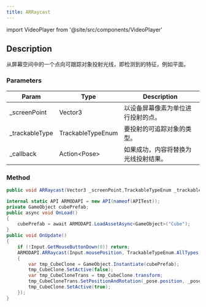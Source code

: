 ```yaml
---
title: ARRaycast
---
```


import VideoPlayer from '@site/src/components/VideoPlayer'

<VideoPlayer src="/static/videos/ARRaycast.mp4" className="custom-video-showcase" />

## Description

从屏幕空间中的一个点向可跟踪对象投射光线，即检测到的特征，例如平面。

### Parameters

| Param           | Type               | Description                          |
| --------------- | ------------------ | ------------------------------------ |
| \_screenPoint   | Vector3            | 以设备屏幕像素为单位进行投射的点。   |
| \_trackableType | TrackableTypeEnum  | 要投射的可追踪对象的类型。           |
| \_callback      | Action&lt;Pose&gt; | 如果成功，内容将替换为光线投射结果。 |

### Method

```cs
public void ARRaycast(Vector3 _screenPoint,TrackableTypeEnum _trackableType,Action<Pose\>_callback)
```

```cs
internal static API ARMODAPI = new API(nameof(APITest));
private GameObject cubePrefab;
public async void OnLoad()
{
    cubePrefab = await ARMODAPI.LoadAssetAsync<GameObject>("Cube");
}
public void OnUpdate()
{
    if (!Input.GetMouseButtonDown(0)) return;
    ARMODAPI.ARRaycast(Input.mousePosition, TrackableTypeEnum.AllTypes, _pose =>
    {
        var tmp_CubeClone = GameObject.Instantiate(cubePrefab);
        tmp_CubeClone.SetActive(false);
        var tmp_CubeCloneTrans = tmp_CubeClone.transform;
        tmp_CubeCloneTrans.SetPositionAndRotation(_pose.position, _pose.rotation);
        tmp_CubeClone.SetActive(true);
    });
}
```